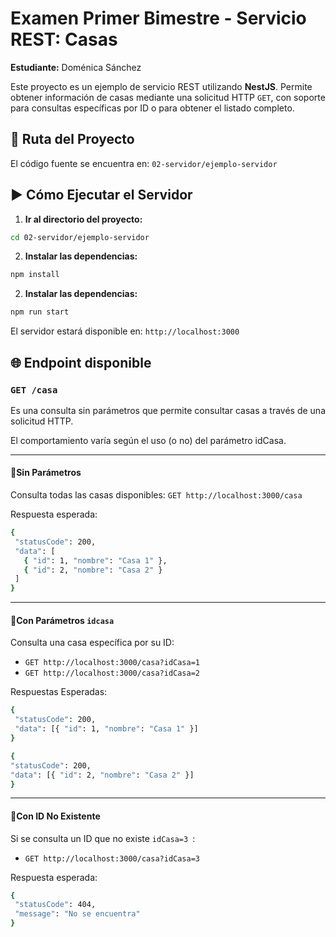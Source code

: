 # Examen Primer Bimestre - Servicio REST: Casas
**Estudiante:** Doménica Sánchez 

Este proyecto es un ejemplo de servicio REST utilizando 
**NestJS**. Permite obtener información de casas mediante una solicitud HTTP `GET`, con soporte para consultas específicas por ID o para obtener el listado completo.

## 📁 Ruta del Proyecto
El código fuente se encuentra en:  `02-servidor/ejemplo-servidor `

## ▶️ Cómo Ejecutar el Servidor
1. **Ir al directorio del proyecto:**
```bash
cd 02-servidor/ejemplo-servidor
```

2. **Instalar las dependencias:**
```bash
npm install
```

2. **Instalar las dependencias:**
```bash
npm run start
```

El servidor estará disponible en:  `http://localhost:3000 `

## 🌐 Endpoint disponible
###  `GET /casa `
Es una consulta sin parámetros que permite consultar casas a través de una solicitud HTTP. 

El comportamiento varía según el uso (o no) del parámetro idCasa.

---
#### 🔹Sin Parámetros 
Consulta todas las casas disponibles: `GET http://localhost:3000/casa `

Respuesta esperada:
 ``` bash
 {
  "statusCode": 200,
  "data": [
    { "id": 1, "nombre": "Casa 1" },
    { "id": 2, "nombre": "Casa 2" }
  ]
}
 ```
---
#### 🔹Con Parámetros  `idcasa` 
Consulta una casa específica por su ID: 
- `GET http://localhost:3000/casa?idCasa=1 `
- `GET http://localhost:3000/casa?idCasa=2 `

Respuestas Esperadas:
 ``` bash
{
  "statusCode": 200,
  "data": [{ "id": 1, "nombre": "Casa 1" }]
}
 ```

  ``` bash
{
  "statusCode": 200,
  "data": [{ "id": 2, "nombre": "Casa 2" }]
}
 ```
---
#### 🔹Con ID No Existente
Si se consulta un ID que no existe  `idCasa=3 `: 
- `GET http://localhost:3000/casa?idCasa=3 `

Respuesta esperada:
 ``` bash
{
  "statusCode": 404,
  "message": "No se encuentra"
}
 ```